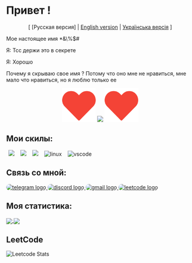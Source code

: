 <h1>Привет !</h1>

<p align="center">
[ [Русская версия] 
| <a href="README.ru.md">English version</a> |
  <a href="README.ua.md">Українська версія</a>
] 
</p>

<p>Мое настоящее имя *&\%$#</p>
<p>Я: Тсс держи это в секрете</p>
<p>Я: Хорошо</p>
<p>Почему я скрываю свое имя ? Потому что оно мне не нравиться, мне мало что нравиться, но я люблю только ее </p> 

<div align="center">
  <img src="heart.png" width="90" height="90"></img>
  <img src="https://skillicons.dev/icons?i=c" height="90"/>
  <img src="heart.png" width="90" height="90"></img>
</div>

## Мои скилы:

<div>
      <img src="https://skillicons.dev/icons?i=c" height="40" style="margin: 0 6px;" />
      <img src="https://skillicons.dev/icons?i=cpp" height="40"  style="margin: 0 6px;" />
      <img src="https://skillicons.dev/icons?i=arch" height="40"  style="margin: 0 6px;" />
      <img src="https://skillicons.dev/icons?i=linux" height="40" alt="linux" style="margin: 0 6px;" />
      <img src="https://skillicons.dev/icons?i=vscode" height="40" alt="vscode" style="margin: 0 6px;" />
</div>

## Связь со мной:

<div>
  <div>
    <a href="https://t.me/ChosenS0ul" target="_blank">
      <img src="https://img.shields.io/static/v1?message=Telegram&logo=telegram&label=&color=2CA5E0&logoColor=white&labelColor=&style=for-the-badge" height="35" alt="telegram logo" style="border-radius: 32px;"/>
    </a>
    <a href="https://discordapp.com/users/912451953106255894" target="_blank">
      <img src="https://img.shields.io/static/v1?message=Discord&logo=discord&label=&color=4D3675&logoColor=white&labelColor=&style=for-the-badge" height="35" alt="discord logo" style="border-radius: 32px;"/>
    </a>
    <a href="mailto:chosensouldev@gmail.com" target="_blank">
      <img src="https://img.shields.io/static/v1?message=email&logo=gmail&label=&color=AF0000&logoColor=white&labelColor=&style=for-the-badge" height="35" alt="gmail logo" style="border-radius: 32px;"/>
    </a>
    <a href="https://leetcode.com/u/chosensoull" target="_blank">
      <img src="https://img.shields.io/static/v1?message=LeetCode&logo=leetcode&label=&color=1E2122&logoColor=white&labelColor=&style=for-the-badge"  height="35" alt="leetcode logo" style="border-radius: 32px;"/>
    </a>
  </div>
</div>

## Моя статистика:

<div>
  <a href="https://github.com/anuraghazra/github-readme-stats">
    <img height=200 align="center" src="https://github-readme-stats.vercel.app/api?username=ChosenSoull&show_icons=true&theme=white&hide_border=true&locale=en&border_radius=34" />
  </a>
  <a href="https://github.com/anuraghazra/convoychat">
    <img height=200 align="center" src="https://github-readme-stats.vercel.app/api/top-langs/?username=ChosenSoull&layout=compact&theme=white&icon_color=ffffff&locale=en&border_radius=34" />
  </a>
</div>

## LeetCode

![Leetcode Stats](https://leetcard.jacoblin.cool/chosensoull?border_radius=34&theme=wtf&ext=heatmap&cache=0)
